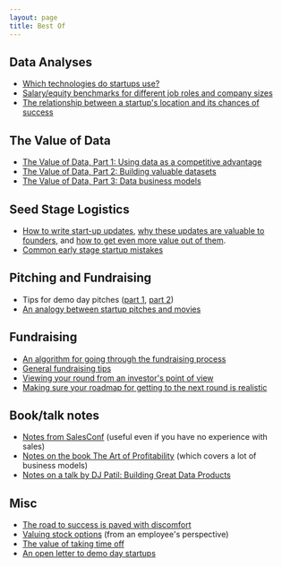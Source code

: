 ```yaml
---
layout: page
title: Best Of
---
```


## Data Analyses

* <a href="http://codingvc.com/which-technologies-do-startups-use-an-exploration-of-angellist-data" target="_blank">Which technologies do startups use?</a>
* <a href="http://codingvc.com/analyzing-angellist-job-postings-part-2-salary-and-equity-benchmarks" target="_blank">Salary/equity benchmarks for different job roles and company sizes</a>
* <a href="http://codingvc.com/the-effect-of-location-on-a-startups-likelihood-of-success" target="_blank">The relationship between a startup's location and its chances of success</a>

## The Value of Data

* <a href="http://codingvc.com/the-value-of-data-part-1-using-data-as-a-competitive-advantage" target="_blank">The Value of Data, Part 1: Using data as a competitive advantage</a>
* <a href="http://codingvc.com/the-value-of-data-part-2-building-valuable-datasets" target="_blank">The Value of Data, Part 2: Building valuable datasets</a>
* <a href="http://codingvc.com/the-value-of-data-part-3-data-business-models" target="_blank">The Value of Data, Part 3: Data business models</a>

## Seed Stage Logistics

* <a href="http://codingvc.com/investor-update-email-template" target="_blank">How to write start-up updates</a>, <a href="http://codingvc.com/do-founders-get-value-from-investor-updates" target="_blank">why these updates are valuable to founders</a>, and <a href="http://codingvc.com/extracting-more-value-from-investors" target="_blank">how to get even more value out of them</a>.
* <a href="http://codingvc.com/early-stage-startup-mistakes" target="_blank">Common early stage startup mistakes</a>

## Pitching and Fundraising

* Tips for demo day pitches (<a href="http://codingvc.com/demo-day-pitching-part-1-common-problems/" target="_blank">part 1</a>, <a href="http://codingvc.com/demo-day-pitching-part-2-telling-a-story/" target="_blank">part 2</a>)
* <a href="http://codingvc.com/what-movies-can-teach-you-about-pitching-to-investors" target="_blank">An analogy between startup pitches and movies</a>

## Fundraising

* <a href="http://codingvc.com/an-algorithm-for-seed-round-valuations" target="_blank">An algorithm for going through the fundraising process</a>
* <a href="http://codingvc.com/ten-tips-for-raising-money-from-vcs" target="_blank">General fundraising tips</a>
* <a href="http://codingvc.com/fundraising-roadmap-algorithm" target="_blank">Viewing your round from an investor's point of view</a>
* <a href="http://codingvc.com/5-tips-for-saas-roadmap-planning" target="_blank">Making sure your roadmap for getting to the next round is realistic</a>

## Book/talk notes

* <a href="http://codingvc.com/extensive-notes-from-salesconf" target="_blank">Notes from SalesConf</a> (useful even if you have no experience with sales)
* <a href="http://codingvc.com/the-art-of-profitability" target="_blank">Notes on the book The Art of Profitability</a> (which covers a lot of business models)
* <a href="http://codingvc.com/talk-summary-building-great-data-products/" target="_blank">Notes on a talk by DJ Patil: Building Great Data Products</a>

## Misc

* <a href="http://codingvc.com/the-road-to-success-is-paved-with-discomfort" target="_blank">The road to success is paved with discomfort</a>
* <a href="http://codingvc.com/valuing-employee-options" target="_blank">Valuing stock options</a> (from an employee's perspective)
* <a href="http://codingvc.com/taking-time-off" target="_blank">The value of taking time off</a>
* <a href="http://codingvc.com/an-open-letter-to-demo-day-startups" target="_blank">An open letter to demo day startups</a>